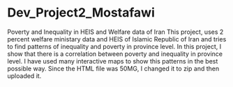 # Dev_Project2_Mostafawi
Poverty and Inequality in HEIS and Welfare data of Iran 
This project, uses 2 percent welfare ministary data and HEIS of Islamic Republic of Iran and tries to find patterns of inequality and poverty in province level. 
In this project, I show that there is a correlation between poverty and inequality in province level. I have used many interactive maps to show this patterns in the best possible way. 
Since the HTML file was 50MG, I changed it to zip and then uploaded it. 
